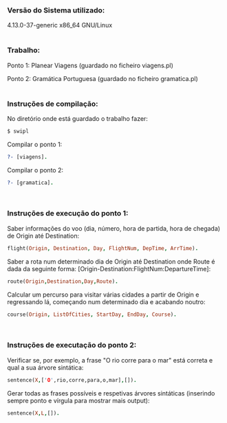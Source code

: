 ### Versão do Sistema utilizado:
4.13.0-37-generic x86_64 GNU/Linux
<br />
<br />

### Trabalho:
Ponto 1: Planear Viagens (guardado no ficheiro viagens.pl)

Ponto 2: Gramática Portuguesa (guardado no ficheiro gramatica.pl)
<br />
<br />

### Instruções de compilação:

No diretório onde está guardado o trabalho fazer:
````Bash
$ swipl
````

Compilar o ponto 1:
````ProLog
?- [viagens].
````

Compilar o ponto 2:
````ProLog
?- [gramatica].
````
<br />

### Instruções de execução do ponto 1:
Saber informações do voo (dia, número, hora de partida, hora de chegada) de Origin até Destination:
````ProLog
flight(Origin, Destination, Day, FlightNum, DepTime, ArrTime).
````

Saber a rota num determinado dia de Origin até Destination onde Route é dada da seguinte forma: [Origin-Destination:FlightNum:DepartureTime]:
````Prolog
route(Origin,Destination,Day,Route).
````

Calcular um percurso para visitar várias cidades a partir de Origin e regressando lá, começando num determinado dia e acabando noutro:

````Prolog
course(Origin, ListOfCities, StartDay, EndDay, Course).
````
<br />

### Instruções de executação do ponto 2:

Verificar se, por exemplo, a frase "O rio corre para o mar" está correta e qual a sua árvore sintática:
````ProLog
sentence(X,['O',rio,corre,para,o,mar],[]).
````

Gerar todas as frases possíveis e respetivas árvores sintáticas (inserindo sempre ponto e vírgula para mostrar mais output):
````ProLog
sentence(X,L,[]).
````
